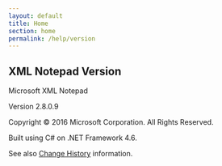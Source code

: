 ```yaml
---
layout: default
title: Home
section: home
permalink: /help/version
---
```


## XML Notepad Version

Microsoft XML Notepad

Version 2.8.0.9

Copyright © 2016 Microsoft Corporation. All Rights Reserved.

Built using C# on .NET Framework 4.6.

See also [Change History](http://www.lovettsoftware.com/downloads/xmlnotepad/Updates.xml) information.
